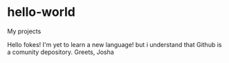 # hello-world
My projects

Hello fokes!
I'm yet to learn a new language!
but i understand that Github is a comunity depository.
Greets,
Josha
